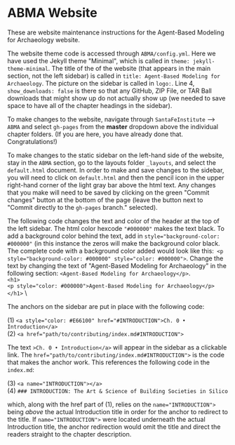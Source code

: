 # ABMA Website 
These are website maintenance instructions for the Agent-Based Modeling for Archaeology website.


The website theme code is accessed through `ABMA/config.yml`. Here we have used the Jekyll theme "Minimal", which is called in `theme: jekyll-theme-minimal`. The title of the of the website (that appears in the main section, not the left sidebar) is called in `title: Agent-Based Modeling for Archaeology`. The picture on the sidebar is called in `logo:`. Line 4, `show_downloads: false` is there so that any GitHub, ZIP File, or TAR Ball downloads that might show up do not actually show up (we needed to save space to have all of the chapter headings in the sidebar). 


To make changes to the website, navigate through `SantaFeInstitute` --> `ABMA` and select `gh-pages` from the **master** dropdown above the individual chapter folders. (If you are here, you have already done that. Congratulations!)


To make changes to the static sidebar on the left-hand side of the website, stay in the `ABMA` section, go to the layouts folder `_layouts`, and select the `default.html` document. In order to make and save changes to the sidebar, you will need to click on `default.html` and then the pencil icon in the upper right-hand corner of the light gray bar above the html text. Any changes that you make will need to be saved by clicking on the green "Commit changes" button at the bottom of the page (leave the button next to "Commit directly to the `gh-pages` branch." selected). 


The following code changes the text and color of the header at the top of the left sidebar. The html color hexcode `"#000000"` makes the text black. To add a background color behind the text, add in `style="background-color: #000000"` (in this instance the zeros will make the background color black. The complete code with a background color added would look like this:` <p style="background-color: #000000" style="color: #000000">`. Change the text by changing the text of "Agent-Based Modeling for Archaeology" in the following section: `<Agent-Based Modeling for Archaeology</p>`. \
        `<h1>` \
          `<p style="color: #000000">Agent-Based Modeling for Archaeology</p>` \
        `</h1>` \

The anchors on the sidebar are put in place with the following code:

(1)      `<a style="color: #E66100" href="#INTRODUCTION">Ch. 0 • Introduction</a>` \
(2)      `<a href="path/to/contributing/index.md#INTRODUCTION">`
      
The text `>Ch. 0 • Introduction</a>` will appear in the sidebar as a clickable link. The `href="path/to/contributing/index.md#INTRODUCTION">` is the code that makes the anchor work. This references the following code in the `index.md`:
  
(3)      `<a name="INTRODUCTION"></a>` \
(4)      `### INTRODUCTION: The Art & Science of Building Societies in Silico`

which, along with the href part of (1), relies on the `name="INTRODUCTION">` being *above* the actual Introduction title in order for the anchor to redirect to the title. If `name="INTRODUCTION">` were located underneath the actual Introduction title, the anchor redirection would omit the title and direct the readers straight to the chapter description. 
  
